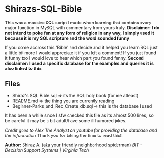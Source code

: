 # Shirazs-SQL-Bible
This was a massive SQL script I made when learning that contains every major function in MySQL with commentary from yours truly.
**Disclaimer: I do not intend to poke fun at any form of religion in any way, I simply used it because it is my SQL scripture and the word sounded funny**

If you come accross this 'Bible' and decide and it helped you learn SQL just a little bit more I would appreciate it if you left a comment!
If you just found it funny too I would love to hear which part you found funny.
**Second disclaimer: I used a specific database for the examples and queries it is also linked to this**

## Files
- Shiraz's SQL Bible.sql => its the SQL holy book (for me atleast)
- README.md => the thing you are currently reading
- Beginner-Parks_and_Rec_Create_db.sql => this is the database I used

It has been a while since I sfw checked this file as its almost 500 lines, so be careful it may be a bit adult/have some ill humored jokes.


*Credit goes to Alex The Analyst on youtube for providing the database and the information*
Thank you for taking the time to read this!!


**Author:** Shiraz A. (aka your friendly neighborhood spiderman)
*BIT - Decision Support Systems | Virginia Tech*
